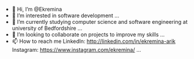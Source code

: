 - 👋 Hi, I’m @Ekremina
- 👀 I’m interested in software development ...
- 🌱 I’m currently studying computer science and software engineering at university of Bedfordshire  ...
- 💞️ I’m looking to collaborate on projects to improve my skills ...
- 📫 How to reach me 
LinkedIn: http://linkedin.com/in/ekremina-arik
Instagram: https://www.instagram.com/ekremina/
...

<!---
Ekremina/Ekremina is a ✨ special ✨ repository because its `README.md` (this file) appears on your GitHub profile.
You can click the Preview link to take a look at your changes.
--->

